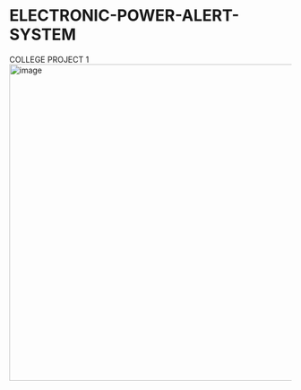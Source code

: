 # ELECTRONIC-POWER-ALERT-SYSTEM
COLLEGE PROJECT 1
<img width="849" height="565" alt="image" src="https://github.com/user-attachments/assets/ade4a09f-9ffe-44db-b0ae-0653d9c6011f" />
